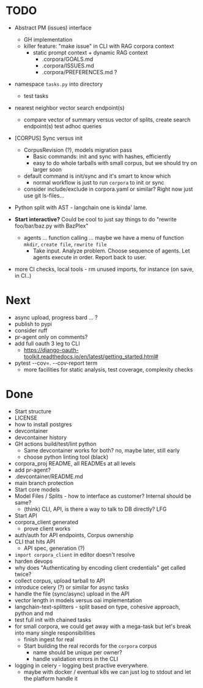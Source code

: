 # TODO

- Abstract PM (issues) interface
  - GH implementation
  - killer feature: "make issue" in CLI with RAG corpora context
    - static prompt context + dynamic RAG context
      - .corpora/GOALS.md
      - .corpora/ISSUES.md
      - .corpora/PREFERENCES.md
      ?


- namespace `tasks.py` into directory
  - test tasks

- nearest neighbor vector search endpoint(s)
  - compare vector of summary versus vector of splits, create search endpoint(s) test adhoc queries

- [CORPUS] Sync versus init
  - CorpusRevision (?), models migration pass
    - Basic commands: init and sync with hashes, efficiently
    - easy to do whole tarballs with small corpus, but we should try on larger soon
  - default command is init/sync and it's smart to know which
    - normal workflow is just to run `corpora` to init or sync
  - consider include/exclude in corpora.yaml or similar? Right now just use git ls-files...

- Python split with AST - langchain one is kinda' lame.

- **Start interactive?** Could be cool to just say things to do "rewrite foo/bar/baz.py with BazPlex"
  - agents ... function calling ... maybe we have a menu of function `mkdir`, `create file`, `rewrite file`
    * Take input. Analyze problem. Choose sequence of agents. Let agents execute in order. Report back to user.

- more CI checks, local tools - rm unused imports, for instance (on save, in CI..)

# Next

- async upload, progress bard ... ?
- publish to pypi
- consider ruff
- pr-agent only on comments?
- add full oauth 3 leg to CLI
  - https://django-oauth-toolkit.readthedocs.io/en/latest/getting_started.html#
- pytest --cov=. --cov-report term
  - more facilities for static analysis, test coverage, complexity checks

# Done

- Start structure
- LICENSE
- how to install postgres
- devcontainer
- devcontainer history
- GH actions build/test/lint python
  - Same devcontainer works for both? no, maybe later, still early
  - choose python linting tool (black)
- corpora_proj README, all READMEs at all levels
- add pr-agent?
- .devcontainer/README.md
- main branch protection
- Start core models
- Model Files / Splits - how to interface as customer? Internal should be same?
  - (think) CLI, API, is there a way to talk to DB directly? LFG
- Start API
- corpora_client generated
  - prove client works
- auth/auth for API endpoints, Corpus ownership
- CLI that hits API
  - API spec, generation (?)
- `import corpora_client` in editor doesn't resolve
- harden devops
- why does "Authenticating by encoding client credentials" get called twice?
- collect corpus, upload tarball to API
- introduce celery (?) or similar for async tasks
- handle the file (sync/async) upload in the API
- vector length in models versus oai implementation
- langchain-text-splitters - split based on type, cohesive approach, python and md
- test full init with chained tasks
- for small corpora, we could get away with a mega-task but let's break into many single responsibilities
  - finish ingest for real
  - Start building the real records for the `corpora` corpus
    - name should be unique per owner?
    - handle validation errors in the CLI
- logging in celery - logging best practive everywhere.
  - maybe with docker / eventual k8s we can just log to stdout and let the platform handle it

